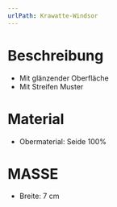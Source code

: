 ```yaml
---
urlPath: Krawatte-Windsor
---
```


# Beschreibung

- Mit glänzender Oberfläche
- Mit Streifen Muster

# Material

- Obermaterial: Seide 100%

# MASSE

- Breite: 7 cm

